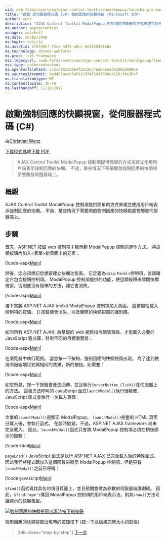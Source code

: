 ```yaml
---
uid: web-forms/overview/ajax-control-toolkit/modalpopup/launching-a-modal-popup-window-from-server-code-cs
title: "啟動 從伺服器程式碼 (C#) 強制回應的快顯視窗 |Microsoft 文件"
author: wenz
description: "AJAX Control Toolkit ModalPopup 控制項提供簡單的方式來建立使用用戶端表示強制回應的快顯。 但是某些情況下會需要該 t..."
ms.author: aspnetcontent
manager: wpickett
ms.date: 06/02/2008
ms.topic: article
ms.assetid: 2f67d8ef-73ca-447d-a0cc-6e3168431e6a
ms.technology: dotnet-webforms
ms.prod: .net-framework
msc.legacyurl: /web-forms/overview/ajax-control-toolkit/modalpopup/launching-a-modal-popup-window-from-server-code-cs
msc.type: authoredcontent
ms.openlocfilehash: cc2ccf8153de4f2633cc46ebbee2da199ba9d06e
ms.sourcegitcommit: 9a9483aceb34591c97451997036a9120c3fe2baf
ms.translationtype: MT
ms.contentlocale: zh-TW
ms.lasthandoff: 11/10/2017
---
```

<a name="launching-a-modal-popup-window-from-server-code-c"></a>啟動強制回應的快顯視窗，從伺服器程式碼 (C#)
====================
由[Christian Wenz](https://github.com/wenz)

[下載程式碼](http://download.microsoft.com/download/2/4/0/24052038-f942-4336-905b-b60ae56f0dd5/ModalPopup1.cs.zip)或[下載 PDF](http://download.microsoft.com/download/b/6/a/b6ae89ee-df69-4c87-9bfb-ad1eb2b23373/modalpopup1CS.pdf)

> AJAX Control Toolkit ModalPopup 控制項提供簡單的方式來建立使用用戶端表示強制回應的快顯。 不過，某些情況下需要開啟強制回應的快顯視窗會觸發伺服器端上。


## <a name="overview"></a>概觀

AJAX Control Toolkit ModalPopup 控制項提供簡單的方式來建立使用用戶端表示強制回應的快顯。 不過，某些情況下需要開啟強制回應的快顯視窗會觸發伺服器端上。

## <a name="steps"></a>步驟

首先，ASP.NET 按鈕 web 控制項才能示範 ModalPopup 控制的運作方式。 將這類按鈕內加入&lt;表單&gt;新頁面上的元素：

[!code-aspx[Main](launching-a-modal-popup-window-from-server-code-cs/samples/sample1.aspx)]

然後，您必須標記您想要建立快顯功能表。 它定義為`<asp:Panel>`控制項，並請確定它包含按鈕控制項。 ModalPopup 控制項提供的功能，使這類按鈕來關閉快顯視窗。否則便沒有簡單的方法，讓它會消失。

[!code-aspx[Main](launching-a-modal-popup-window-from-server-code-cs/samples/sample2.aspx)]

接下來將 ASP.NET AJAX toolkit ModalPopup 控制項加入頁面。 設定屬性載入控制項的按鈕、 [] 按鈕便會消失，以及實際的快顯視窗的識別碼。

[!code-aspx[Main](launching-a-modal-popup-window-from-server-code-cs/samples/sample3.aspx)]

如同所有 ASP.NET AJAX; 為基礎的 web 網頁指令碼管理員，才能載入必要的 JavaScript 程式庫，針對不同的目標瀏覽器：

[!code-aspx[Main](launching-a-modal-popup-window-from-server-code-cs/samples/sample4.aspx)]

在瀏覽器中執行範例。 當您按一下按鈕，強制回應的快顯視窗出現。 為了達到使用伺服器端程式碼相同的效果，新的按鈕，則需要：

[!code-aspx[Main](launching-a-modal-popup-window-from-server-code-cs/samples/sample5.aspx)]

如您所見，按一下按鈕會產生回傳，並且執行`ServerButton_Click()`在伺服器上的方法。 這種方法呼叫的 JavaScript 函式`launchModal()`執行很精確，JavaScript 函式會執行一次載入頁面：

[!code-aspx[Main](launching-a-modal-popup-window-from-server-code-cs/samples/sample6.aspx)]

作業的`launchModal()`是顯示 ModalPopup。 `launchModal()`完整的 HTML 頁面已載入後，會執行函式。 在該時間點，不過，ASP.NET AJAX framework 尚未完全載入。 因此，`launchModal()`函式只會將 ModalPopup 控制項必須在稍後顯示的變數：

[!code-html[Main](launching-a-modal-popup-window-from-server-code-cs/samples/sample7.html)]

`pageLoad()` JavaScript 函式是執行 ASP.NET AJAX 已完全載入後的特殊函式。 因此我們將程式碼加入這個函數來顯示 ModalPopup 控制項，但是只有`launchModal()`之前已呼叫：

[!code-javascript[Main](launching-a-modal-popup-window-from-server-code-cs/samples/sample8.js)]

`$find()`函式尋找具名的項目頁面上，並且預期會做為參數的伺服器端識別碼。 因此，`$find("mpe")`傳回 ModalPopup 控制項的用戶端表示法，則其`show()`方法可讓顯示的快顯視窗。


[![強制回應的快顯視窗出現時按下的按鈕](launching-a-modal-popup-window-from-server-code-cs/_static/image2.png)](launching-a-modal-popup-window-from-server-code-cs/_static/image1.png)

強制回應的快顯視窗出現時的按鈕按下 ([按一下以檢視完整大小的影像](launching-a-modal-popup-window-from-server-code-cs/_static/image3.png))

>[!div class="step-by-step"]
[下一步](using-modalpopup-with-a-repeater-control-cs.md)
